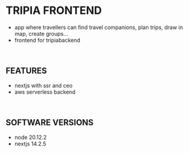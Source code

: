 # TRIPIA FRONTEND
- app where travellers can find travel companions, plan trips, draw in map, create groups...
- frontend for tripiabackend
<br />

## FEATURES
- nextjs with ssr and ceo
- aws serverless backend
<br />

## SOFTWARE VERSIONS
- node 20.12.2
- nextjs 14.2.5
<br />